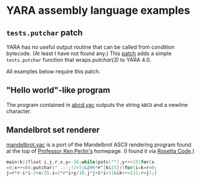 # YARA assembly language examples

## `tests.putchar` patch

YARA has no useful output routine that can be called from condition
bytecode. (At least I have not found any.) This
[patch](yara4-putchar.patch) adds a simple `tests.putchar` function
that wraps _putchar(3)_ to YARA 4.0.

All examples below require this patch.

## "Hello world"-like program

The program contained in [abcd.yac](abcd.yac) outputs the string
`ABCD` and a newline character.

## Mandelbrot set renderer

[mandelbrot.yac](mandelbrot.yac) is a port of the Mandelbrot ASCII
rendering program found at the top of [Professor Ken
Perlin's](https://mrl.nyu.edu/~perlin) homepage. (I found it via
[Rosetta Code](http://rosettacode.org/wiki/Mandelbrot_set#ASCII).)

``` C
main(k){float i,j,r,x,y=-16;while(puts(""),y++<15)for(x
=0;x++<84;putchar(" .:-;!/>)|&IH%*#"[k&15]))for(i=k=r=0;
j=r*r-i*i-2+x/25,i=2*r*i+y/10,j*j+i*i<11&&k++<111;r=j);}
```
